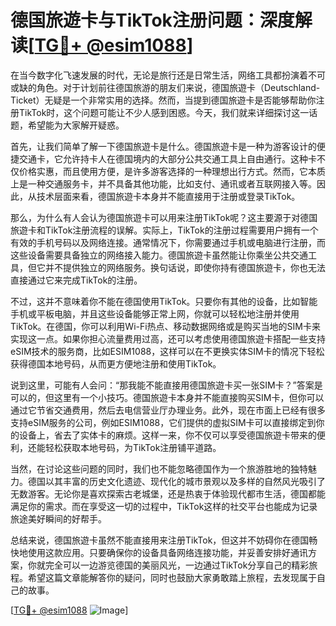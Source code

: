 # 德国旅遊卡与TikTok注册问题：深度解读[[TG💪+ @esim1088](https://t.me/s/esim1088)]

在当今数字化飞速发展的时代，无论是旅行还是日常生活，网络工具都扮演着不可或缺的角色。对于计划前往德国旅游的朋友们来说，德国旅遊卡（Deutschland-Ticket）无疑是一个非常实用的选择。然而，当提到德国旅遊卡是否能够帮助你注册TikTok时，这个问题可能让不少人感到困惑。今天，我们就来详细探讨这一话题，希望能为大家解开疑惑。

首先，让我们简单了解一下德国旅遊卡是什么。德国旅遊卡是一种为游客设计的便捷交通卡，它允许持卡人在德国境内的大部分公共交通工具上自由通行。这种卡不仅价格实惠，而且使用方便，是许多游客选择的一种理想出行方式。然而，它本质上是一种交通服务卡，并不具备其他功能，比如支付、通讯或者互联网接入等。因此，从技术层面来看，德国旅遊卡本身并不能直接用于注册或登录TikTok。

那么，为什么有人会认为德国旅遊卡可以用来注册TikTok呢？这主要源于对德国旅遊卡和TikTok注册流程的误解。实际上，TikTok的注册过程需要用户拥有一个有效的手机号码以及网络连接。通常情况下，你需要通过手机或电脑进行注册，而这些设备需要具备独立的网络接入能力。德国旅遊卡虽然能让你乘坐公共交通工具，但它并不提供独立的网络服务。换句话说，即使你持有德国旅遊卡，你也无法直接通过它来完成TikTok的注册。

不过，这并不意味着你不能在德国使用TikTok。只要你有其他的设备，比如智能手机或平板电脑，并且这些设备能够正常上网，你就可以轻松地注册并使用TikTok。在德国，你可以利用Wi-Fi热点、移动数据网络或是购买当地的SIM卡来实现这一点。如果你担心流量费用过高，还可以考虑使用德国旅遊卡搭配一些支持eSIM技术的服务商，比如ESIM1088，这样可以在不更换实体SIM卡的情况下轻松获得德国本地号码，从而更方便地注册和使用TikTok。

说到这里，可能有人会问：“那我能不能直接用德国旅遊卡买一张SIM卡？”答案是可以的，但这里有一个小技巧。德国旅遊卡本身并不能直接购买SIM卡，但你可以通过它节省交通费用，然后去电信营业厅办理业务。此外，现在市面上已经有很多支持eSIM服务的公司，例如ESIM1088，它们提供的虚拟SIM卡可以直接绑定到你的设备上，省去了实体卡的麻烦。这样一来，你不仅可以享受德国旅遊卡带来的便利，还能轻松获取本地号码，为TikTok注册铺平道路。

当然，在讨论这些问题的同时，我们也不能忽略德国作为一个旅游胜地的独特魅力。德国以其丰富的历史文化遗迹、现代化的城市景观以及多样的自然风光吸引了无数游客。无论你是喜欢探索古老城堡，还是热衷于体验现代都市生活，德国都能满足你的需求。而在享受这一切的过程中，TikTok这样的社交平台也能成为记录旅途美好瞬间的好帮手。

总结来说，德国旅遊卡虽然不能直接用来注册TikTok，但这并不妨碍你在德国畅快地使用这款应用。只要确保你的设备具备网络连接功能，并妥善安排好通讯方案，你就完全可以一边游览德国的美丽风光，一边通过TikTok分享自己的精彩旅程。希望这篇文章能解答你的疑问，同时也鼓励大家勇敢踏上旅程，去发现属于自己的故事。

[[TG💪+ @esim1088](https://t.me/s/esim1088) ![Image](https://i.postimg.cc/4NQfJmqS/Snipaste-2025-05-13-00-14-12.png)]
